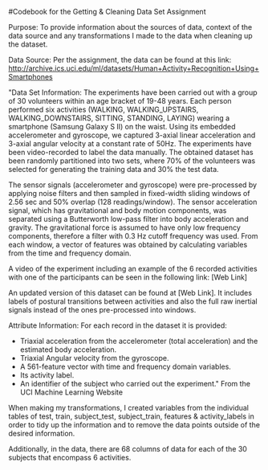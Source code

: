 #Codebook for the Getting & Cleaning Data Set Assignment

Purpose:  To provide information about the sources of data, context of the data source and any transformations I made to the data when cleaning up the dataset.  

Data Source:  Per the assignment, the data can be found at this link:  http://archive.ics.uci.edu/ml/datasets/Human+Activity+Recognition+Using+Smartphones

"Data Set Information: The experiments have been carried out with a group of 30 volunteers within an age bracket of 19-48 years. Each person performed six activities (WALKING, WALKING_UPSTAIRS, WALKING_DOWNSTAIRS, SITTING, STANDING, LAYING) wearing a smartphone (Samsung Galaxy S II) on the waist. Using its embedded accelerometer and gyroscope, we captured 3-axial linear acceleration and 3-axial angular velocity at a constant rate of 50Hz. The experiments have been video-recorded to label the data manually. The obtained dataset has been randomly partitioned into two sets, where 70% of the volunteers was selected for generating the training data and 30% the test data.

The sensor signals (accelerometer and gyroscope) were pre-processed by applying noise filters and then sampled in fixed-width sliding windows of 2.56 sec and 50% overlap (128 readings/window). The sensor acceleration signal, which has gravitational and body motion components, was separated using a Butterworth low-pass filter into body acceleration and gravity. The gravitational force is assumed to have only low frequency components, therefore a filter with 0.3 Hz cutoff frequency was used. From each window, a vector of features was obtained by calculating variables from the time and frequency domain.

A video of the experiment including an example of the 6 recorded activities with one of the participants can be seen in the following link: [Web Link]

An updated version of this dataset can be found at [Web Link]. It includes labels of postural transitions between activities and also the full raw inertial signals instead of the ones pre-processed into windows.

Attribute Information:
For each record in the dataset it is provided:
- Triaxial acceleration from the accelerometer (total acceleration) and the estimated body acceleration.
- Triaxial Angular velocity from the gyroscope.
- A 561-feature vector with time and frequency domain variables.
- Its activity label.
- An identifier of the subject who carried out the experiment." From the UCI Machine Learning Website 

When making my transformations, I created variables from the individual tables of test, train, subject_test, subject_train, features & activity_labels in order to tidy up the information and to remove the data points outside of the desired information.

Additionally, in the data, there are 68 columns of data for each of the 30 subjects that encompass 6 activities.  

